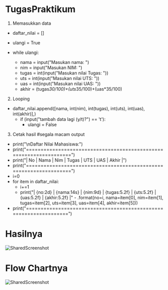 # TugasPraktikum

1. Memasukkan data
- daftar_nilai = []

- ulangi = True

- while ulangi:
    - nama = input("Masukan nama: ")
    - nim = input("Masukan NIM: ")
    - tugas = int(input("Masukan nilai Tugas: "))
    - uts = int(input("Masukan nilai UTS: "))
    - uas = int(input("Masukan nilai UAS: "))
    - akhir = (tugas*30/100)+(uts*35/100)+(uas*35/100)

2. Looping
- daftar_nilai.append([nama, int(nim), int(tugas), int(uts), int(uas), int(akhir)],)
    - if (input("tambah data lagi (y/t)?") == 't'):
        - ulangi = False



3. Cetak hasil                                                                   #segala macam output
- print("\nDaftar Nilai Mahasiswa:")
- print("===================================================================")
- print("| No |      Nama      |    Nim    | Tugas |  UTS  |  UAS  | Akhir |")
- print("===================================================================")
- i=0
- for item in daftar_nilai:
    - i+=1
    - print("| {no:2d} | {nama:14s} | {nim:9d} | {tugas:5.2f} | {uts:5.2f} | {uas:5.2f} | {akhir:5.2f} |"
            - .format(no=i, nama=item[0], nim=item[1], tugas=item[2], uts=item[3], uas=item[4], akhir=item[5]))
- print("==================================================================")

# Hasilnya
![SharedScreenshot](https://user-images.githubusercontent.com/56239989/69056540-c952fd80-0a42-11ea-949a-4cdd02c0f2ed.jpg)

# Flow Chartnya
![SharedScreenshot](https://user-images.githubusercontent.com/56239989/69056270-28fcd900-0a42-11ea-89c8-fdcb089a38ef.jpg)
